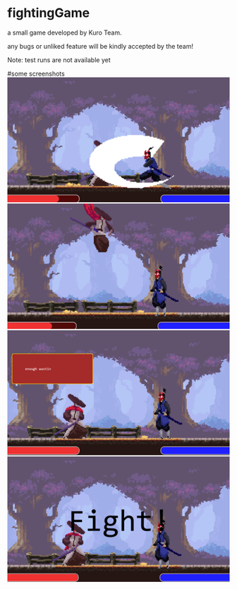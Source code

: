 # fightingGame
a small game developed by Kuro Team.

any bugs or unliked feature will be kindly accepted by the team!

Note: test runs are not available yet

#some screenshots
<img src="/img/screenshots/Screenshot (5).png"></img>
<img src="/img/screenshots/Screenshot (6).png"></img>
<img src="/img/screenshots/Screenshot (12).png"></img>
<img src="/img/screenshots/Screenshot (13).png"></img>
